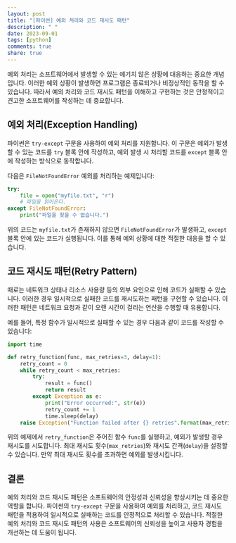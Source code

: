 ```yaml
---
layout: post
title: "[파이썬] 예외 처리와 코드 재시도 패턴"
description: " "
date: 2023-09-01
tags: [python]
comments: true
share: true
---
```


예외 처리는 소프트웨어에서 발생할 수 있는 예기치 않은 상황에 대응하는 중요한 개념입니다. 이러한 예외 상황이 발생하면 프로그램은 종료되거나 비정상적인 동작을 할 수 있습니다. 따라서 예외 처리와 코드 재시도 패턴을 이해하고 구현하는 것은 안정적이고 견고한 소프트웨어를 작성하는 데 중요합니다.

## 예외 처리(Exception Handling)

파이썬은 `try-except` 구문을 사용하여 예외 처리를 지원합니다. 이 구문은 예외가 발생할 수 있는 코드를 `try` 블록 안에 작성하고, 예외 발생 시 처리할 코드를 `except` 블록 안에 작성하는 방식으로 동작합니다. 

다음은 `FileNotFoundError` 예외를 처리하는 예제입니다:

```python
try:
    file = open("myfile.txt", "r")
    # 파일을 읽어온다.
except FileNotFoundError:
    print("파일을 찾을 수 없습니다.")
```

위의 코드는 `myfile.txt`가 존재하지 않으면 `FileNotFoundError`가 발생하고, `except` 블록 안에 있는 코드가 실행됩니다. 이를 통해 예외 상황에 대한 적절한 대응을 할 수 있습니다.

## 코드 재시도 패턴(Retry Pattern)

때로는 네트워크 상태나 리소스 사용량 등의 외부 요인으로 인해 코드가 실패할 수 있습니다. 이러한 경우 일시적으로 실패한 코드를 재시도하는 패턴을 구현할 수 있습니다. 이러한 패턴은 네트워크 요청과 같이 오랜 시간이 걸리는 연산을 수행할 때 유용합니다.

예를 들어, 특정 함수가 일시적으로 실패할 수 있는 경우 다음과 같이 코드를 작성할 수 있습니다:

```python
import time

def retry_function(func, max_retries=3, delay=1):
    retry_count = 0
    while retry_count < max_retries:
        try:
            result = func()
            return result
        except Exception as e:
            print("Error occurred:", str(e))
            retry_count += 1
            time.sleep(delay)
    raise Exception("Function failed after {} retries".format(max_retries))
```

위의 예제에서 `retry_function`은 주어진 함수 `func`를 실행하고, 예외가 발생할 경우 재시도를 시도합니다. 최대 재시도 횟수(`max_retries`)와 재시도 간격(`delay`)을 설정할 수 있습니다. 만약 최대 재시도 횟수를 초과하면 예외를 발생시킵니다.

## 결론

예외 처리와 코드 재시도 패턴은 소프트웨어의 안정성과 신뢰성을 향상시키는 데 중요한 역할을 합니다. 파이썬의 `try-except` 구문을 사용하여 예외를 처리하고, 코드 재시도 패턴을 적용하여 일시적으로 실패하는 코드를 안정적으로 처리할 수 있습니다. 적절한 예외 처리와 코드 재시도 패턴의 사용은 소프트웨어의 신뢰성을 높이고 사용자 경험을 개선하는 데 도움이 됩니다.